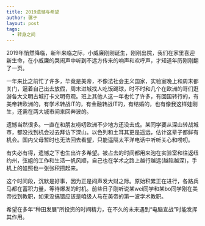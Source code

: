 ```yaml
---
title: 2019遗憾与希望
author: 骡子
layout: post
tags:
  - 转身之间
---
```

2019年悄然降临，新年来临之际，小威廉刚刚诞生，刚刚出院，我们在家里喜迎新生命，在小威廉的哭闹声中听到不远方传来的响声和欢呼声，才知道年历刚刚翻了一页。

一年来比之前忙了许多，毕竟是美帝，不像法社会主义国家，实验室晚上和周末都关门，逼着自己出去放假，周末进城找人吃饭踢球，时不时和几个在欧洲的哥们逛游各大文明古城打卡文明奇观。班上其他人这一年也忙了许多，有回国转行的，有美帝转欧洲的，有学术转战IT的，有金融转战IT的，有结婚的，也有像我这样娃刚生，还需在两大城市间来回奔波的。

遗憾当然很多。一直在和朋友唠叨欧洲不少地方还没去成。某同学要从深山转战城市，都没找到机会过去拜访下深山。以色列和土耳其更是遥远，估计这辈子都鲜有机会。国内父母暂时也无法回去看望，只能遥隔太平洋电话中听听关心和唠叨。

有失必有得，遗憾之下也生出许多希望。被占去的时间都用来泡在实验室和往返纽约州，弦姐的工作和生活一帆风顺，自己也在学术之路上越行越远(越陷越深)，手机上的娃照也一张张积攒起来。

这个时间段，沉默是好事，因为正是闷声发大财之际。原始积累正在进行，各路兵马都在蓄积力量，等待爆发的时机。前些日子刚听说某wei同学和某bo同学刚在美帝找到教职，如果没搞错应该是咱级人马在美帝的第一波学术教职。

希望在多年“种田发展”所投资的时间精力，在不久的未来遇到“电脑宣战”时能发挥其作用。